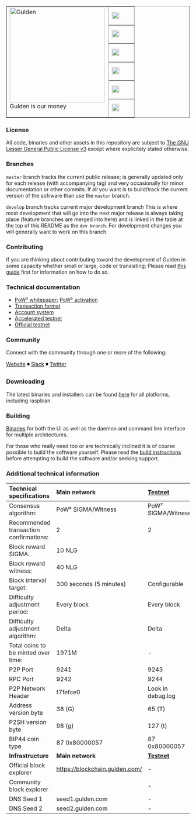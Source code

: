 <table cellspacing="0" cellpadding="0" color="grey" border="1px">
  <tr border=0>
    <td border="0px" width="80%" rowspan="7">
      <a href="https://www.gulden.com">
        <img height=260px align="left" src="https://gulden.com/img/design/gulden-000000.svg" alt="Gulden"/>
      </a>
      <p>Gulden is our money</p>
    </td>
    <td width="20%" border=0>
      <a href="#">
        <img height="20px" src="https://travis-ci.org/gulden/gulden.svg?branch=master" alt="ci build status"/>
      </a>
    </td>
  </tr>
  <tr border=0>
    <td>
      <a href="https://github.com/gulden/gulden/issues">
        <img  height="20px" src="https://img.shields.io/github/issues/gulden/gulden.svg?color=blue" alt="open issues"/>
    </td>
  </tr>
  <tr border=0>
    <td>
      <a href="https://github.com/gulden/gulden/issues?q=is%3Aissue+is%3Aclosed">
        <img  height="20px" src="https://img.shields.io/github/issues-closed/gulden/gulden.svg?color=blue" alt="closed issues"/>
      </a>
    </td>
  </tr>
  <tr border=0>
    <td border=0>
      <a href="https://github.com/gulden/gulden/releases">
        <img height="20px" src="https://img.shields.io/github/downloads/gulden/gulden/total.svg?color=blue" alt="total downloads"/>
      </a>
    </td>
  </tr>
  <tr border=0>
    <td>
      <a href="https://github.com/gulden/gulden/commits/master">
        <img height="20px" src="https://img.shields.io/github/commit-activity/y/gulden/gulden.svg" alt="commits 1y"/>
      </a>
    </td>
  </tr>
  <tr>
    <td>
      <a href="https://github.com/gulden/gulden/compare/master@%7B12month%7D...develop">
        <img height="20px" src="https://img.shields.io/badge/dev%20branch-develop-blue.svg" alt="active_branch"/>
      </a>
    </td>
  </tr>
</table>



### License
All code, binaries and other assets in this repository are subject to [The GNU Lesser General Public License v3](https://github.com/gulden/gulden/blob/master/COPYING_gulden) except where explicitely stated otherwise.

### Branches
`master` branch tracks the current public release; is generally updated only for each release (with accompanying tag) and very occasionally for minor documentation or other commits. If all you want is to build/track the current version of the sofrware than use the `master` branch.

`develop` branch tracks current major development branch
This is where most development that will go into the next major release is always taking place (feature branches are merged into here) and is linked in the table at the top of this README as the `dev branch`. For development changes you will generally want to work on this branch.

### Contributing
If you are thinking about contributing toward the development of Gulden in some capacity whether small or large, code or translating; Please read [this guide](./CONTRIBUTING.md) first for information on how to do so.

### Technical documentation
* [PoW² whitepaper](.//technical_documentation/PoW2.pdf); [PoW² activation](./technical_documentation/PoW2_activation.md)
* [Transaction format](./technical_documentation/transaction_format.md)
* [Account system](./technical_documentation/account_system.md)
* [Accelerated testnet](./technical_documentation/accelerated_testnet.md)
* [Official testnet](./technical_documentation/accelerated_testnet.md#official-testnet)


### Community

Connect with the community through one or more of the following:

[Website](https://gulden.com) ◾ [Slack](https://gulden.com/forum) ◾ [Twitter](https://twitter.com/gulden)


### Downloading

The latest binaries and installers can be found [here](https://github.com/gulden/gulden/releases) for all platforms, including raspbian.

### Building
[Binaries](https://github.com/gulden/gulden/releases) for both the UI as well as the daemon and command line interface for multiple architectures.

For those who really need too or are technically inclined it is of course possible to build the software yourself. Please read the [build instructions](./doc/building.md) before attempting to build the software and/or seeking support.

### Additional technical information


|Technical specifications|Main network|[Testnet](./technical_documentation/accelerated_testnet.md#official-testnet)|
|:-----------|:---------|:---------|
|Consensus algorithm:|PoW² SIGMA/Witness|PoW² SIGMA/Witness|
|Recommended transaction confirmations:|2|2|
|Block reward SIGMA:|10 NLG|
|Block reward witness:|40 NLG|
|Block interval target:|300 seconds (5 minutes)|Configurable|
|Difficulty adjustment period:|Every block|Every block|
|Difficulty adjustment algorithm:|Delta|Delta|
|Total coins to be minted over time:|1971M|-|
|P2P Port|9241|9243|
|RPC Port|9242|9244|
|P2P Network Header|f7fefce0|Look in debug.log|
|Address version byte|38 (G)|65 (T)|
|P2SH version byte|98 (g)|127 (t)|
|BIP44 coin type|87 0x80000057|87 0x80000057|
|**Infrastructure**|**Main network**|**[Testnet](./technical_documentation/accelerated_testnet.md#official-testnet)**|
|Official block explorer|https://blockchain.gulden.com/|-|
|Community block explorer||-|
|DNS Seed 1|seed1.gulden.com|-|
|DNS Seed 2|seed2.gulden.com|-|
